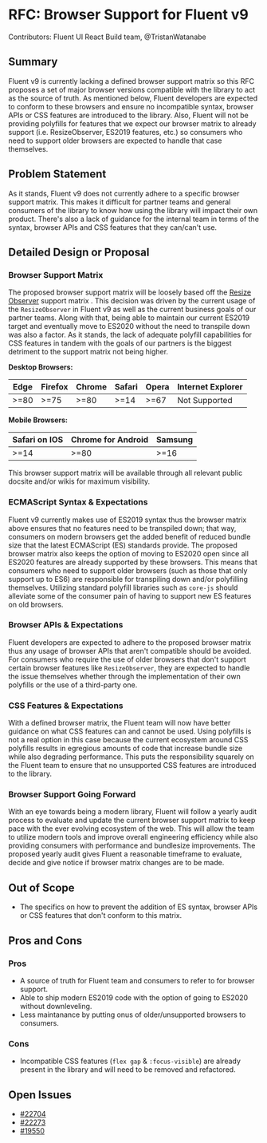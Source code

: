 # RFC: Browser Support for Fluent v9

Contributors: Fluent UI React Build team, @TristanWatanabe

## Summary

Fluent v9 is currently lacking a defined browser support matrix so this RFC proposes a set of major browser versions compatible with the library to act as the source of truth. As mentioned below, Fluent developers are expected to conform to these browsers and ensure no incompatible syntax, browser APIs or CSS features are introduced to the library. Also, Fluent will not be providing polyfills for features that we expect our browser matrix to already support (i.e. ResizeObserver, ES2019 features, etc.) so consumers who need to support older browsers are expected to handle that case themselves.

## Problem Statement

As it stands, Fluent v9 does not currently adhere to a specific browser support matrix. This makes it difficult for partner teams and general consumers of the library to know how using the library will impact their own product. There's also a lack of guidance for the internal team in terms of the syntax, browser APIs and CSS features that they can/can't use.

## Detailed Design or Proposal

### Browser Support Matrix

The proposed browser support matrix will be loosely based off the [Resize Observer](https://caniuse.com/mdn-api_resizeobserver) support matrix . This decision was driven by the current usage of the `ResizeObserver` in Fluent v9 as well as the current business goals of our partner teams. Along with that, being able to maintain our current ES2019 target and eventually move to ES2020 without the need to transpile down was also a factor. As it stands, the lack of adequate polyfill capabilities for CSS features in tandem with the goals of our partners is the biggest detriment to the support matrix not being higher.

**Desktop Browsers:**

| Edge | Firefox | Chrome | Safari | Opera | Internet Explorer |
| ---- | ------- | ------ | ------ | ----- | ----------------- |
| >=80 | >=75    | >=80   | >=14   | >=67  | Not Supported     |

**Mobile Browsers:**

| Safari on IOS | Chrome for Android | Samsung |
| ------------- | ------------------ | ------- |
| >=14          | >=80               | >=16    |

This browser support matrix will be available through all relevant public docsite and/or wikis for maximum visibility.

### ECMAScript Syntax & Expectations

Fluent v9 currently makes use of ES2019 syntax thus the browser matrix above ensures that no features need to be transpiled down; that way, consumers on modern browsers get the added benefit of reduced bundle size that the latest ECMAScript (ES) standards provide. The proposed browser matrix also keeps the option of moving to ES2020 open since all ES2020 features are already supported by these browsers. This means that consumers who need to support older browsers (such as those that only support up to ES6) are responsible for transpiling down and/or polyfilling themselves. Utilizing standard polyfill libraries such as `core-js` should alleviate some of the consumer pain of having to support new ES features on old browsers.

### Browser APIs & Expectations

Fluent developers are expected to adhere to the proposed browser matrix thus any usage of browser APIs that aren't compatible should be avoided. For consumers who require the use of older browsers that don't support certain browser features like `ResizeObserver`, they are expected to handle the issue themselves whether through the implementation of their own polyfills or the use of a third-party one.

### CSS Features & Expectations

With a defined browser matrix, the Fluent team will now have better guidance on what CSS features can and cannot be used. Using polyfills is not a real option in this case because the current ecosystem around CSS polyfills results in egregious amounts of code that increase bundle size while also degrading performance. This puts the responsibility squarely on the Fluent team to ensure that no unsupported CSS features are introduced to the library.

### Browser Support Going Forward

With an eye towards being a modern library, Fluent will follow a yearly audit process to evaluate and update the current browser support matrix to keep pace with the ever evolving ecosystem of the web. This will allow the team to utilize modern tools and improve overall engineering efficiency while also providing consumers with performance and bundlesize improvements. The proposed yearly audit gives Fluent a reasonable timeframe to evaluate, decide and give notice if browser matrix changes are to be made.

## Out of Scope

- The specifics on how to prevent the addition of ES syntax, browser APIs or CSS features that don't conform to this matrix.

## Pros and Cons

### Pros

- A source of truth for Fluent team and consumers to refer to for browser support.
- Able to ship modern ES2019 code with the option of going to ES2020 without downleveling.
- Less maintanance by putting onus of older/unsupported browsers to consumers.

### Cons

- Incompatible CSS features (`flex gap` & `:focus-visible`) are already present in the library and will need to be removed and refactored.

## Open Issues

- [#22704](https://github.com/microsoft/fluentui/issues/22704)
- [#22273](https://github.com/microsoft/fluentui/issues/22273)
- [#19550](https://github.com/microsoft/fluentui/issues/19550)
